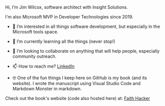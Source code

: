 Hi, I’m Jim Wilcox, software architect with Insight Solutions.  

I'm also Microsoft MVP in Developer Technologies since 2019.

- 👀 I’m interested in all things software development, but especially in the Microsoft tools space.
- 🌱 I’m currently learning all the things (never stop!)
- 💞️ I’m looking to collaborate on anything that will help people, especially community outreach.
- 📫 How to reach me?  [LinkedIn](https://www.linkedin.com/in/jimwilcox2/)

- 🤓 One of the fun things I keep here on GitHub is my book (and its website).  I wrote the manuscript using Visual Studio Code and Markdown Monster in markdown.

Check out the book's website (code also hosted here) at:
[Faith Hacker](https://faithhackerbook.com)

<!---
GraniteStateHacker/GraniteStateHacker is a ✨ special ✨ repository because its `README.md` (this file) appears on your GitHub profile.
You can click the Preview link to take a look at your changes.
--->
